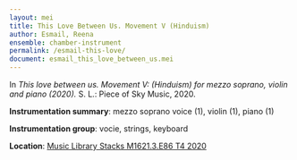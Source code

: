 ```yaml
---
layout: mei
title: This Love Between Us. Movement V (Hinduism)
author: Esmail, Reena
ensemble: chamber-instrument
permalink: /esmail-this-love/
document: esmail_this_love_between_us.mei
---
```


In *This love between us. Movement V: (Hinduism) for mezzo soprano, violin and piano (2020).* S. L.: Piece of Sky Music, 2020.

**Instrumentation summary**: mezzo soprano voice (1), violin (1), piano (1)

**Instrumentation group**: vocie, strings, keyboard

**Location**: <a href="https://tufts-primo.hosted.exlibrisgroup.com/permalink/f/bnf7qa/01TUN_ALMA21300863950003851" target="_blank">Music Library Stacks M1621.3.E86 T4 2020</a>
